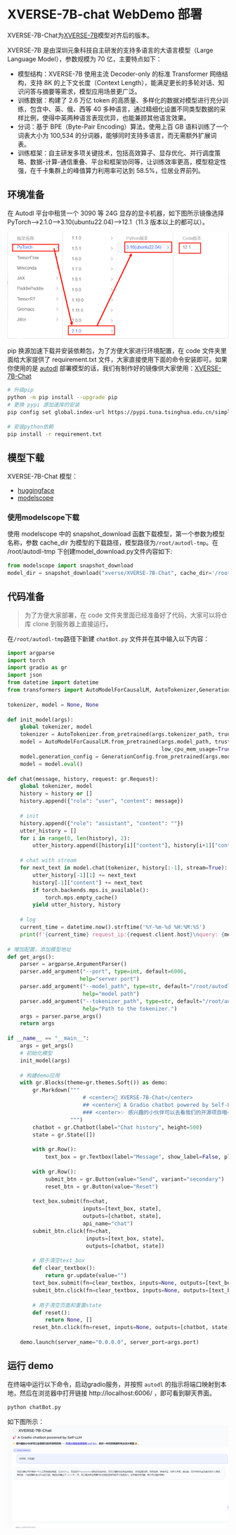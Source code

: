 # XVERSE-7B-chat WebDemo 部署

XVERSE-7B-Chat为[XVERSE-7B](https://huggingface.co/xverse/XVERSE-7B)模型对齐后的版本。

XVERSE-7B 是由深圳元象科技自主研发的支持多语言的大语言模型（Large Language Model），参数规模为 70 亿，主要特点如下：

- 模型结构：XVERSE-7B 使用主流 Decoder-only 的标准 Transformer 网络结构，支持 8K 的上下文长度（Context Length），能满足更长的多轮对话、知识问答与摘要等需求，模型应用场景更广泛。
- 训练数据：构建了 2.6 万亿 token 的高质量、多样化的数据对模型进行充分训练，包含中、英、俄、西等 40 多种语言，通过精细化设置不同类型数据的采样比例，使得中英两种语言表现优异，也能兼顾其他语言效果。
- 分词：基于 BPE（Byte-Pair Encoding）算法，使用上百 GB 语料训练了一个词表大小为 100,534 的分词器，能够同时支持多语言，而无需额外扩展词表。
- 训练框架：自主研发多项关键技术，包括高效算子、显存优化、并行调度策略、数据-计算-通信重叠、平台和框架协同等，让训练效率更高，模型稳定性强，在千卡集群上的峰值算力利用率可达到 58.5%，位居业界前列。

## 环境准备  

在 Autodl 平台中租赁一个 3090 等 24G 显存的显卡机器，如下图所示镜像选择 PyTorch-->2.1.0-->3.10(ubuntu22.04)-->12.1（11.3 版本以上的都可以）。

![3-1](images/1.png)

pip 换源加速下载并安装依赖包，为了方便大家进行环境配置，在 code 文件夹里面给大家提供了 requirement.txt 文件，大家直接使用下面的命令安装即可。如果你使用的是 [autodl](https://www.autodl.com/) 部署模型的话，我们有制作好的镜像供大家使用：[XVERSE-7B-Chat](https://www.codewithgpu.com/i/datawhalechina/self-llm/XVERSE-7B-Chat)


```bash
# 升级pip
python -m pip install --upgrade pip
# 更换 pypi 源加速库的安装
pip config set global.index-url https://pypi.tuna.tsinghua.edu.cn/simple

# 安装python依赖
pip install -r requirement.txt
```

## 模型下载

XVERSE-7B-Chat 模型：

* [huggingface](https://huggingface.co/xverse/XVERSE-7B-Chat)
* [modelscope](https://www.modelscope.cn/models/xverse/XVERSE-7B-Chat/summary)

### 使用modelscope下载

使用 modelscope 中的 snapshot_download 函数下载模型，第一个参数为模型名称，参数 cache_dir 为模型的下载路径，模型路径为`/root/autodl-tmp`。在 /root/autodl-tmp 下创建model_download.py文件内容如下: 

```python
from modelscope import snapshot_download
model_dir = snapshot_download("xverse/XVERSE-7B-Chat", cache_dir='/root/autodl-tmp', revision="master")
```

## 代码准备

> 为了方便大家部署，在 code 文件夹里面已经准备好了代码，大家可以将仓库 clone 到服务器上直接运行。

在`/root/autodl-tmp`路径下新建 `chatBot.py` 文件并在其中输入以下内容：
```python
import argparse
import torch
import gradio as gr
import json
from datetime import datetime
from transformers import AutoModelForCausalLM, AutoTokenizer,GenerationConfig

tokenizer, model = None, None

def init_model(args):
    global tokenizer, model
    tokenizer = AutoTokenizer.from_pretrained(args.tokenizer_path, truncation_side="left", padding_side="left")
    model = AutoModelForCausalLM.from_pretrained(args.model_path, trust_remote_code=True, torch_dtype=torch.bfloat16,
                                                 low_cpu_mem_usage=True, device_map='auto')
    model.generation_config = GenerationConfig.from_pretrained(args.model_path)
    model = model.eval()

def chat(message, history, request: gr.Request):
    global tokenizer, model
    history = history or []
    history.append({"role": "user", "content": message})

    # init
    history.append({"role": "assistant", "content": ""})
    utter_history = []
    for i in range(0, len(history), 2):
        utter_history.append([history[i]["content"], history[i+1]["content"]])

    # chat with stream
    for next_text in model.chat(tokenizer, history[:-1], stream=True):
        utter_history[-1][1] += next_text
        history[-1]["content"] += next_text
        if torch.backends.mps.is_available():
            torch.mps.empty_cache()
        yield utter_history, history

    # log
    current_time = datetime.now().strftime('%Y-%m-%d %H:%M:%S')
    print(f'{current_time} request_ip:{request.client.host}\nquery: {message}\nhistory: {json.dumps(history, ensure_ascii=False)}\nanswer: {json.dumps(utter_history[-1][1], ensure_ascii=False)}')

# 增加配置，添加模型地址
def get_args():
    parser = argparse.ArgumentParser()
    parser.add_argument("--port", type=int, default=6006,
                       help="server port")
    parser.add_argument("--model_path", type=str, default="/root/autodl-tmp/xverse/XVERSE-7B-Chat",
                        help="model path")
    parser.add_argument("--tokenizer_path", type=str, default="/root/autodl-tmp/xverse/XVERSE-7B-Chat",
                        help="Path to the tokenizer.")
    args = parser.parse_args()
    return args

if __name__ == "__main__":
    args = get_args()
    # 初始化模型
    init_model(args)

    # 构建demo应用
    with gr.Blocks(theme=gr.themes.Soft()) as demo:
        gr.Markdown("""
                        # <center>💬 XVERSE-7B-Chat</center>
                        ## <center>🚀 A Gradio chatbot powered by Self-LLM</center>
                        ### <center>✨ 感兴趣的小伙伴可以去看我们的开源项目哦——[开源大模型食用指南 self-llm](https://github.com/datawhalechina/self-llm.git)，教你一杯奶茶跑通所有主流大模型😀。</center>
                    """)
        chatbot = gr.Chatbot(label="Chat history", height=500)
        state = gr.State([])

        with gr.Row():
            text_box = gr.Textbox(label="Message", show_label=False, placeholder="请输入你的消息并回车")

        with gr.Row():
            submit_btn = gr.Button(value="Send", variant="secondary")
            reset_btn = gr.Button(value="Reset")

        text_box.submit(fn=chat,
                        inputs=[text_box, state],
                        outputs=[chatbot, state],
                        api_name="chat")
        submit_btn.click(fn=chat,
                         inputs=[text_box, state],
                         outputs=[chatbot, state])

        # 用于清空text_box
        def clear_textbox():
            return gr.update(value="")
        text_box.submit(fn=clear_textbox, inputs=None, outputs=[text_box])
        submit_btn.click(fn=clear_textbox, inputs=None, outputs=[text_box])

        # 用于清空页面和重置state
        def reset():
            return None, []
        reset_btn.click(fn=reset, inputs=None, outputs=[chatbot, state])

    demo.launch(server_name="0.0.0.0", server_port=args.port)
```

## 运行 demo

在终端中运行以下命令，启动gradio服务，并按照 `autodl` 的指示将端口映射到本地，然后在浏览器中打开链接 http://localhost:6006/ ，即可看到聊天界面。

```bash
python chatBot.py
```
如下图所示：
![](images/5.png)
